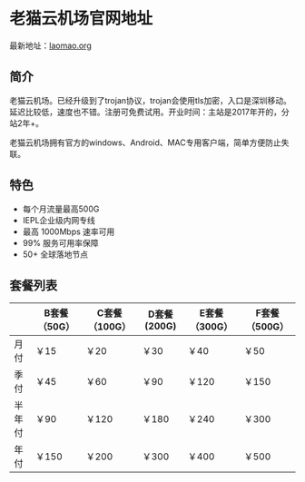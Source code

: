 # 老猫云机场官网地址

最新地址：[laomao.org](https://laomao.org/#/register?code=DmTK5EcY)

## 简介

老猫云机场。已经升级到了trojan协议，trojan会使用tls加密，入口是深圳移动。延迟比较低，速度也不错。注册可免费试用。开业时间：主站是2017年开的，分站2年+。

老猫云机场拥有官方的windows、Android、MAC专用客户端，简单方便防止失联。

## 特色

* 每个月流量最高500G
* IEPL企业级内网专线
* 最高 1000Mbps 速率可用
* 99% 服务可用率保障
* 50+ 全球落地节点

## 套餐列表

||B套餐（50G）|C套餐（100G）|D套餐 (200G)|E套餐（300G）|F套餐（500G）|
|----|----|----|----|----|----|
|月付|￥15|￥20|￥30|￥40|￥50|
|季付|￥45|￥60|￥90|￥120|￥150|
|半年付|￥90|￥120|￥180|￥240|￥300|
|年付|￥150|￥200|￥300|￥400|￥500|
